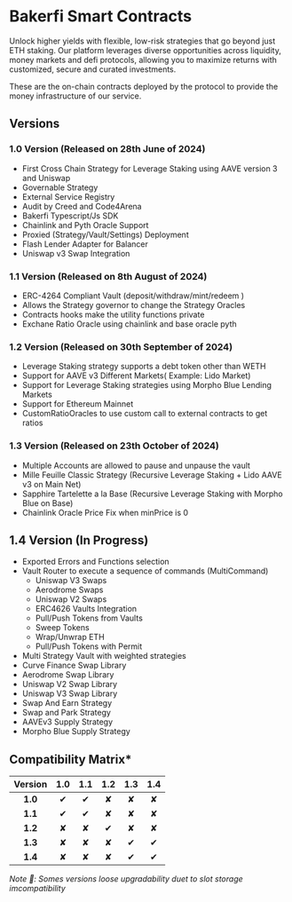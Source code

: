 # Bakerfi Smart Contracts

Unlock higher yields with flexible, low-risk strategies that go beyond just ETH staking. Our platform leverages diverse opportunities across liquidity, money markets and defi protocols, allowing you to maximize returns with customized, secure and curated investments.

These are the on-chain contracts deployed by the protocol to provide the money infrastructure of our service.

## Versions

### 1.0 Version (Released on 28th June of 2024)

* First Cross Chain Strategy for Leverage Staking using AAVE version 3 and Uniswap
* Governable Strategy
* External Service Registry
* Audit by Creed and Code4Arena
* Bakerfi Typescript/Js SDK
* Chainlink and Pyth Oracle Support
* Proxied (Strategy/Vault/Settings) Deployment
* Flash Lender Adapter for Balancer
* Uniswap v3 Swap Integration

###  1.1 Version (Released on 8th August of 2024)

* ERC-4264 Compliant Vault (deposit/withdraw/mint/redeem )
* Allows the Strategy governor to change the Strategy Oracles
* Contracts hooks make the utility functions private
* Exchane Ratio Oracle using chainlink and base oracle pyth

### 1.2 Version (Released on 30th September of 2024)
* Leverage Staking strategy supports a debt token other than WETH
* Support for AAVE v3 Different Markets( Example: Lido Market)
* Support for Leverage Staking strategies using Morpho Blue Lending Markets
* Support for Ethereum Mainnet
* CustomRatioOracles to use custom call to external contracts to get ratios

### 1.3 Version (Released on 23th October of 2024)

* Multiple Accounts are allowed to pause and unpause the vault
* Mille Feuille Classic Strategy (Recursive Leverage Staking + Lido AAVE v3 on Main Net)
* Sapphire Tartelette a la Base (Recursive Leverage Staking with Morpho Blue on Base)
* Chainlink Oracle Price Fix when minPrice is 0


## 1.4 Version (In Progress)
* Exported Errors and Functions selection
* Vault Router to execute a sequence of commands (MultiCommand)
    * Uniswap V3 Swaps
    * Aerodrome Swaps
    * Uniswap V2 Swaps
    * ERC4626 Vaults Integration
    * Pull/Push Tokens from Vaults
    * Sweep Tokens
    * Wrap/Unwrap ETH
    * Pull/Push Tokens with Permit
* Multi Strategy Vault with weighted strategies
* Curve Finance Swap Library
* Aerodrome Swap Library
* Uniswap V2 Swap Library
* Uniswap V3 Swap Library
* Swap And Earn Strategy
* Swap and Park Strategy
* AAVEv3 Supply Strategy
* Morpho Blue Supply Strategy


## Compatibility Matrix*

| **Version** | **1.0** | **1.1** | **1.2** | **1.3** | **1.4** |
|:-----------:|:-------:|:-------:|:-------:|:-------:|:-------:|
| **1.0**     |    ✔    |    ✔    |    ✘    |    ✘    |    ✘    |
| **1.1**     |    ✔    |    ✔    |    ✘    |    ✘    |    ✘    |
| **1.2**     |    ✘    |    ✘    |    ✔    |    ✘    |    ✘    |
| **1.3**     |    ✘    |    ✘    |    ✘    |    ✔    |    ✔    |
| **1.4**     |    ✘    |    ✘    |    ✘    |    ✔    |    ✔    |


*Note 🔔: Somes versions loose upgradability duet to slot storage imcompatibility*



